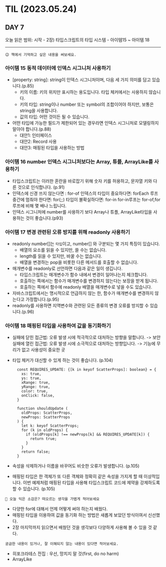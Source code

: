# TIL (2023.05.24)

## DAY 7

오늘 읽은 범위: 시작 - 2장) 타입스크립트의 타입 시스템 - 아이템15 ~ 아이템 18

---

```
😉 책에서 기억하고 싶은 내용을 써보세요.
```

### 아이템 15 동적 데이터에 인덱스 시그니처 사용하기

- [property: string]: string이 인덱스 시그니처이며, 다음 세 가지 의미를 담고 있습니다.(p.85)
  - 키의 이름: 키의 위치만 표시하는 용도입니다. 타입 체커에서는 사용하지 않습니다.
  - 키의 타입: string이나 number 또는 symbol의 조합이어야 하지만, 보통은 string을 사용합니다.
  - 값의 타입: 어떤 것이든 될 수 있습니다.
- 어떤 타입에 가능한 필드가 제한되어 있는 경우라면 인덱스 시그니처로 모델링하지 말아야 합니다.(p.88)
  - 대안1: 인터페이스
  - 대안2: Record 사용
  - 대안3: 매핑된 타입을 사용하는 방법

### 아이템 16 number 인덱스 시그니처보다는 Array, 튜플, ArrayLike를 사용하기

- 타입스크립트는 이러한 혼란을 바로잡기 위해 숫자 키를 허용하고, 문자열 키와 다른 것으로 인식합니다. (p.91)
- 인덱스에 신경 쓰지 않는다면 : for-of
  인덱스의 타입이 중요하다면: forEach
  루프 중간에 멈춰야 한다면: for(;;)
  타입이 불확실하다면: for-in
  for-in루프는 for-of,for 루프에 비해 몇 배나 느립니다.
- 인덱스 시그니처에 number를 사용하기 보다 Array나 튜플, ArrayLike타입을 사용하는 것이 좋습니다.(p93)

### 아이템 17 변경 관련된 오류 방지를 위해 readonly 사용하기

- readonly number[]는 `타입`이고, number[] 와 구분되는 몇 가지 특징이 있습니다.
  - 배열의 요소를 읽을 수 있지만, 쓸 수는 없습니다.
  - length를 읽을 수 있지만, 바꿀 수는 없습니다.
  - 배열을 변경하는 pop을 비롯한 다른 메서드를 호출할 수 없습니다.
- 매개변수를 readonly로 선언하면 다음과 같은 일이 생깁니다.
  - 타입스크립트는 매개변수가 함수 내에서 변경이 일어나는지 체크합니다.
  - 호출하는 쪽에서는 함수가 매개변수를 변경하지 않는다는 보장을 받게 됩니다.
  - 호출하는 쪽에서 함수에 readonly 배열을 매개변수로 넣을 수도 있습니다.
- 자바스크립트에서는 명시적으로 언급하지 않는 한, 함수가 매개변수를 변경하지 않는다고 가정합니다.(p.95)
- readonly를 사용하면 지역변수와 관련된 모든 종류의 변경 오류를 방지할 수 있습니다.(p.96)

### 아이템 18 매핑된 타입을 사용하여 값을 동기화하기

- 실패에 닫힌 접근법: 오류 발생 시에 적극적으로 대처하는 방향을 말합니다. -> 보안
  실패에 열린 접근법: 오류 발생 시에 소극적으로 대처하는 방향입니다. -> 기능에 무리가 없고 사용성이 중요한 곳
- 타입 체커가 대신할 수 있게 하는 것이 좋습니다. (p.104)

  ```
    const REQUIRES_UPDATE: {[k in keyof ScatterProps]: boolean} = {
      xs: true,
      ys: true,
      xRange: true,
      yRange: true,
      color: true,
      onClick: false,
    }

    function shouldUpdate (
      oldProps: ScatterProps,
      newProps: ScatterProps
    ) {
      let k: keyof ScatterProps;
      for (k in oldProps) {
        if (oldProps[k] !== newProps[k] && REQUIRES_UPDATE[k]) {
          return true;
        }
      }
      return false;
    }
  ```

- 속성을 삭제하거나 이름을 바꾸어도 비숫한 오류가 발생합니다. (p.105)
- 매핑된 타입은 한 객체가 또 다른 객체와 정확히 같은 속성을 가지게 할 때 이상적입니다. 이번 예제처럼 매핑된 타입을
  사용해 타입스크립트 코드에 제약을 강제하도록 할 수 있습니다. (p.105)

```
🤔 오늘 익은 소감은? 떠오르는 생각을 가볍게 적어보세요
```

- 다양한 for에 대해서 언제 어떻게 써야 하는지 배웠다.
- 매핑된 타입을 이용하여 값을 동기화 하는 방법은 새롭게 보았던 방식이여서 신선했다.
- 2장 마지막까지 읽으면서 배웠던 것을 생각보다 다양하게 사용해 볼 수 있을 것 같다.

```
궁금한 내용이 있거나, 잘 이해되지 않는 내용이 있다면 적어보세요.
```

- 히포크라테스 전집 : 우선, 망치지 말 것(first, do no harm)
- ArrayLike
